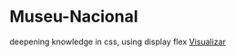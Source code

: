 # Museu-Nacional
deepening knowledge in css, using display flex
<a href="https://patriciajaraujo.github.io/Museu-Nacional/">Visualizar</a>

